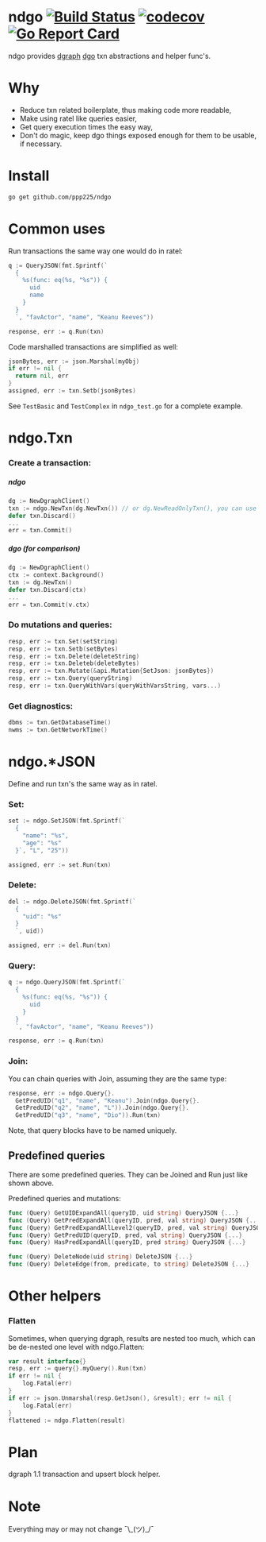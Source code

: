 # ndgo [![Build Status](https://travis-ci.org/ppp225/ndgo.svg?branch=master)](https://travis-ci.org/ppp225/ndgo) [![codecov](https://codecov.io/gh/ppp225/ndgo/branch/master/graph/badge.svg)](https://codecov.io/gh/ppp225/ndgo) [![Go Report Card](https://goreportcard.com/badge/github.com/ppp225/ndgo)](https://goreportcard.com/report/github.com/ppp225/ndgo)
ndgo provides [dgraph](https://github.com/dgraph-io) [dgo](https://github.com/dgraph-io/dgo) txn abstractions and helper func's.

# Why

* Reduce txn related boilerplate, thus making code more readable,
* Make using ratel like queries easier,
* Get query execution times the easy way,
* Don't do magic, keep dgo things exposed enough for them to be usable, if necessary.

# Install

```bash
go get github.com/ppp225/ndgo
```

# Common uses

Run transactions the same way one would do in ratel:

```go
q := QueryJSON(fmt.Sprintf(`
  {
    %s(func: eq(%s, "%s")) {
      uid
      name
    }
  }
  `, "favActor", "name", "Keanu Reeves"))

response, err := q.Run(txn)
```

Code marshalled transactions are simplified as well:

```go
jsonBytes, err := json.Marshal(myObj)
if err != nil {
  return nil, err
}
assigned, err := txn.Setb(jsonBytes)
```

See `TestBasic` and `TestComplex` in `ndgo_test.go` for a complete example.

# ndgo.Txn

### Create a transaction:

##### ndgo
```go
dg := NewDgraphClient()
txn := ndgo.NewTxn(dg.NewTxn()) // or dg.NewReadOnlyTxn(), you can use any dgo.txn options you like. You can also use ndgo.NewTxnWithContext(ctx, txn)
defer txn.Discard()
...
err = txn.Commit()
```

##### dgo (for comparison)
```go
dg := NewDgraphClient()
ctx := context.Background()
txn := dg.NewTxn()
defer txn.Discard(ctx)
...
err = txn.Commit(v.ctx)
```

### Do mutations and queries:

```go
resp, err := txn.Set(setString)
resp, err := txn.Setb(setBytes)
resp, err := txn.Delete(deleteString)
resp, err := txn.Deleteb(deleteBytes)
resp, err := txn.Mutate(&api.Mutation{SetJson: jsonBytes})
resp, err := txn.Query(queryString)
resp, err := txn.QueryWithVars(queryWithVarsString, vars...)
```

### Get diagnostics:

```go
dbms := txn.GetDatabaseTime()
nwms := txn.GetNetworkTime()
```

# ndgo.*JSON

Define and run txn's the same way as in ratel.

### Set:

```go
set := ndgo.SetJSON(fmt.Sprintf(`
  {
    "name": "%s",
    "age": "%s"
  }`, "L", "25"))

assigned, err := set.Run(txn)
```

### Delete:

```go
del := ndgo.DeleteJSON(fmt.Sprintf(`
  {
    "uid": "%s"
  }
  `, uid))

assigned, err := del.Run(txn)
```

### Query:

```go
q := ndgo.QueryJSON(fmt.Sprintf(`
  {
    %s(func: eq(%s, "%s")) {
      uid
    }
  }
  `, "favActor", "name", "Keanu Reeves"))

response, err := q.Run(txn)
```

### Join:

You can chain queries with Join, assuming they are the same type:

```go
response, err := ndgo.Query{}.
  GetPredUID("q1", "name", "Keanu").Join(ndgo.Query{}.
  GetPredUID("q2", "name", "L")).Join(ndgo.Query{}.
  GetPredUID("q3", "name", "Dio")).Run(txn)
```

Note, that query blocks have to be named uniquely.

## Predefined queries

There are some predefined queries. They can be Joined and Run just like shown above.

Predefined queries and mutations:

```go
func (Query) GetUIDExpandAll(queryID, uid string) QueryJSON {...}
func (Query) GetPredExpandAll(queryID, pred, val string) QueryJSON {...}
func (Query) GetPredExpandAllLevel2(queryID, pred, val string) QueryJSON {...}
func (Query) GetPredUID(queryID, pred, val string) QueryJSON {...}
func (Query) HasPredExpandAll(queryID, pred string) QueryJSON {...}

func (Query) DeleteNode(uid string) DeleteJSON {...}
func (Query) DeleteEdge(from, predicate, to string) DeleteJSON {...}
```

# Other helpers

### Flatten

Sometimes, when querying dgraph, results are nested too much, which can be de-nested one level with ndgo.Flatten:

```go
var result interface{}
resp, err := query{}.myQuery().Run(txn)
if err != nil {
	log.Fatal(err)
}
if err := json.Unmarshal(resp.GetJson(), &result); err != nil {
	log.Fatal(err)
}
flattened := ndgo.Flatten(result)
```

# Plan

dgraph 1.1 transaction and upsert block helper.

# Note

Everything may or may not change ¯\\\_(ツ)\_/¯
